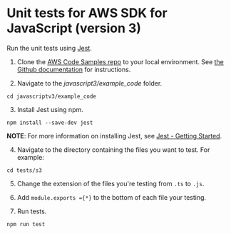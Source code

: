 # Unit tests for AWS SDK for JavaScript (version 3)

Run the unit tests using [Jest](https://jestjs.io/).

1. Clone the [AWS Code Samples repo](https://github.com/picante-io/aws-doc-sdk-examples) to your local environment.
   See [the Github documentation](https://docs.github.com/en/github/creating-cloning-and-archiving-repositories/cloning-a-repository) for
   instructions.

2. Navigate to the _javascript3/example_code_ folder.

```
cd javascriptv3/example_code
```

3. Install Jest using npm.

```
npm install --save-dev jest
```

**NOTE**: For more information on installing Jest, see [Jest - Getting Started](https://jestjs.io/docs/en/getting-started).

4. Navigate to the directory containing the files you want to test. For example:

```
cd tests/s3
```

5. Change the extension of the files you're testing from `.ts` to `.js`.

6. Add `module.exports ={*}` to the bottom of each file your testing.

7. Run tests.

```
npm run test
```

